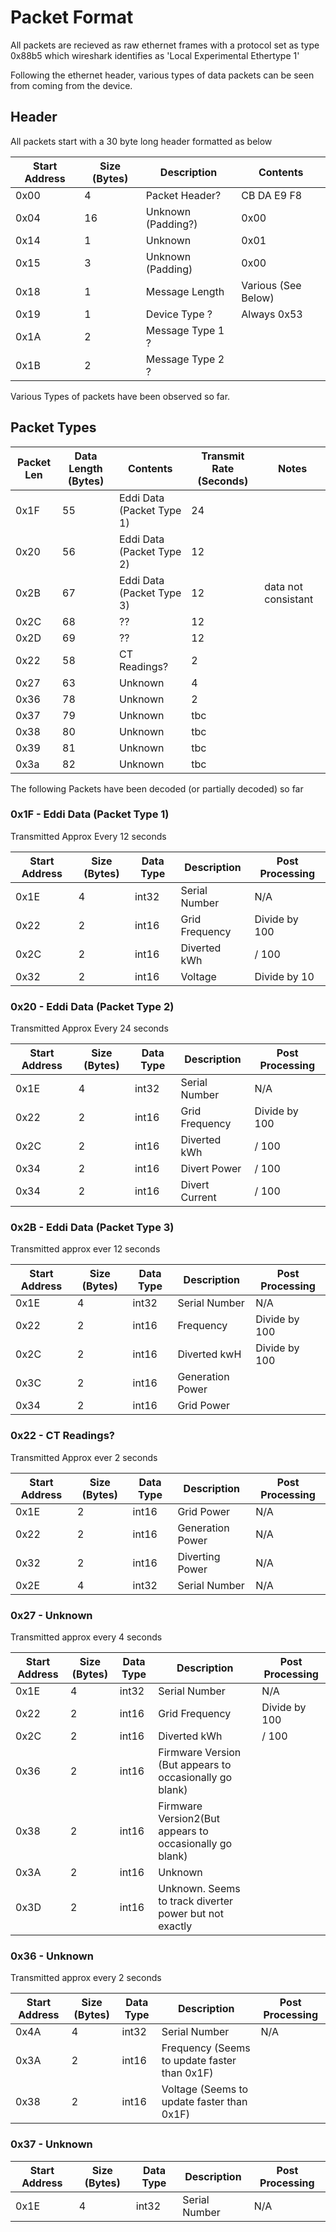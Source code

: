# Packet Format
All packets are recieved as raw ethernet frames with a protocol set as type 0x88b5 which wireshark identifies as 'Local Experimental Ethertype 1'

Following the ethernet header, various types of data packets can be seen from coming from the device. 

## Header
All packets start with a 30 byte long header formatted as below

| Start Address | Size (Bytes) | Description        | Contents            |
|---------------|--------------|--------------------|---------------------|
|      0x00     |       4      | Packet Header?     | CB DA E9 F8         |
|      0x04     |      16      | Unknown (Padding?) | 0x00                |
|      0x14     |       1      | Unknown            | 0x01                |
|      0x15     |       3      | Unknown (Padding)  | 0x00                |
|      0x18     |       1      | Message Length     | Various (See Below) |
|      0x19     |       1      | Device Type ?      | Always 0x53         |
|      0x1A     |       2      | Message Type  1  ? |                     |
|      0x1B     |       2      | Message Type  2  ? |                     |

Various Types of packets have been observed so far. 
## Packet Types

| Packet Len  | Data Length (Bytes) | Contents                        | Transmit Rate (Seconds) |  Notes                       |
|-------------|---------------------|---------------------------------|-------------------------|------------------------------|
|     0x1F    |          55         | Eddi Data (Packet Type 1)       |            24           |                              |
|     0x20    |          56         | Eddi Data (Packet Type 2)       |            12           |                              |
|     0x2B    |          67         | Eddi Data (Packet Type 3)       |            12           | data not consistant          |
|     0x2C    |          68         | ??                              |            12           |                              |
|     0x2D    |          69         | ??                              |            12           |                              |
|     0x22    |          58         | CT Readings?                    |            2            |                              |
|     0x27    |          63         | Unknown                         |            4            |                              |
|     0x36    |          78         | Unknown                         |            2            |                              |
|     0x37    |          79         | Unknown                         |            tbc          |                              |
|     0x38    |          80         | Unknown                         |            tbc          |                              |
|     0x39    |          81         | Unknown                         |            tbc          |                              |
|     0x3a    |          82         | Unknown                         |            tbc          |                              |

The following Packets have been decoded (or partially decoded) so far

### 0x1F - Eddi Data (Packet Type 1)

Transmitted Approx Every 12 seconds

| Start Address | Size (Bytes) | Data Type | Description    | Post Processing |
|---------------|--------------|-----------|----------------|-----------------|
|      0x1E     |       4      |   int32   | Serial Number  | N/A             |
|      0x22     |       2      |   int16   | Grid Frequency | Divide by 100   |
|      0x2C     |       2      |   int16   | Diverted kWh   |   / 100         |
|      0x32     |       2      |   int16   | Voltage        | Divide by 10    |

###  0x20 - Eddi Data (Packet Type 2)

Transmitted Approx Every 24 seconds

| Start Address | Size (Bytes) | Data Type | Description    | Post Processing |
|---------------|--------------|-----------|----------------|-----------------|
|      0x1E     |       4      |   int32   | Serial Number  | N/A             |
|      0x22     |       2      |   int16   | Grid Frequency | Divide by 100   |
|      0x2C     |       2      |   int16   | Diverted kWh   |   / 100         |
|      0x34     |       2      |   int16   | Divert Power   |   / 100         |
|      0x34     |       2      |   int16   | Divert Current |   / 100         |


### 0x2B - Eddi Data (Packet Type 3)

Transmitted approx ever 12 seconds

| Start Address | Size (Bytes) | Data Type | Description                                             | Post Processing |
|---------------|--------------|-----------|---------------------------------------------------------|-----------------|
|      0x1E     |       4      |   int32   | Serial Number                                           | N/A             |
|      0x22     |       2      |   int16   | Frequency                                               | Divide by 100   |
|      0x2C     |       2      |   int16   | Diverted kwH                                            | Divide by 100   | 
|      0x3C     |       2      |   int16   | Generation Power                                        |                 |
|      0x34     |       2      |   int16   | Grid Power                                              |                 |


### 0x22 - CT Readings?

Transmitted Approx ever 2 seconds

| Start Address | Size (Bytes) | Data Type | Description      | Post Processing |
|---------------|--------------|-----------|------------------|-----------------|
|      0x1E     | 2            |   int16   | Grid Power       | N/A             |
|      0x22     | 2            |   int16   | Generation Power | N/A             |
|      0x32     | 2            |   int16   | Diverting Power  | N/A             |
|      0x2E     | 4            |   int32   | Serial Number    | N/A             |


### 0x27 - Unknown

Transmitted approx every 4 seconds

| Start Address | Size (Bytes) | Data Type | Description                                             | Post Processing |
|---------------|--------------|-----------|---------------------------------------------------------|-----------------|
|      0x1E     |       4      |   int32   | Serial Number                                           | N/A             |
|      0x22     |       2      |   int16   | Grid Frequency                                          | Divide by 100   |
|      0x2C     |       2      |   int16   | Diverted kWh                                            |   / 100         |
|      0x36     |       2      |   int16   | Firmware Version (But appears to occasionally go blank) |                 | 
|      0x38     |       2      |   int16   | Firmware Version2(But appears to occasionally go blank) |                 |
|      0x3A     |       2      |   int16   | Unknown                                                 |                 | 
|      0x3D     |       2      |   int16   | Unknown. Seems to track diverter power but not exactly  |                 |


### 0x36 - Unknown

Transmitted approx every 2 seconds

| Start Address | Size (Bytes) | Data Type | Description                                             | Post Processing |
|---------------|--------------|-----------|---------------------------------------------------------|-----------------|
|      0x4A     |       4      |   int32   | Serial Number                                           | N/A             |
|      0x3A     |       2      |   int16   | Frequency (Seems to update faster than 0x1F)            |                 | 
|      0x38     |       2      |   int16   | Voltage (Seems to update faster than 0x1F)              |                 |

### 0x37 - Unknown


| Start Address | Size (Bytes) | Data Type | Description                                             | Post Processing |
|---------------|--------------|-----------|---------------------------------------------------------|-----------------|
|      0x1E     |       4      |   int32   | Serial Number                                           | N/A             |

